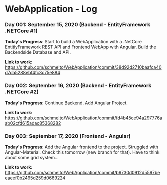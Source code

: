 # WebApplication - Log

### Day 001: September 15, 2020 (Backend - EntityFramework .NETCore #1)

**Today's Progress**:
Start to build a WebApplication with a .NetCore EntitiyFramework REST API and Frontend WebApp with Angular.
Build the Backendside Database and API.

**Link to work:** https://github.com/schmelto/WebApplication/commit/38d92d2710baafca40d7da5288ebf4fc3c75e884

### Day 002: September 16, 2020 (Backend - EntityFramework .NETCore #2)

**Today's Progress**:
Continue Backend.
Add Angular Project.

**Link to work:** https://github.com/schmelto/WebApplication/commit/fd4b45ce94a297776aab02cfd615adac85368282

### Day 003: September 17, 2020 (Frontend - Angular)

**Today's Progress**:
Add the Angular frontend to the project.
Struggled with Angular-Material. Check this tomorrow (new branch for that).
Have to think about some grid system...

**Link to work:** https://github.com/schmelto/WebApplication/commit/b9730d0912d5597beeaeef0b2495d259d0669224
